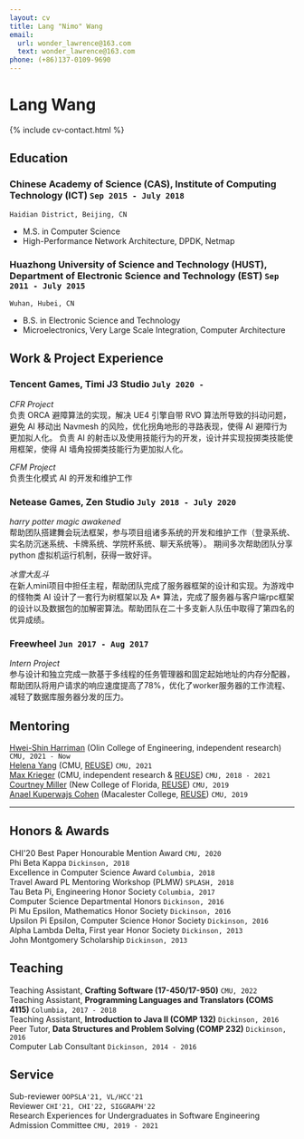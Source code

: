 ```yaml
---
layout: cv
title: Lang "Nimo" Wang
email:
  url: wonder_lawrence@163.com
  text: wonder_lawrence@163.com
phone: (+86)137-0109-9690
---
```


# Lang **Wang**

<!--
include contact information from the front matter
Supported arguments:
    - homepage: url, text
    - phone
    - email
-->

{% include cv-contact.html %}

## Education

### **Chinese Academy of Science (CAS), Institute of Computing Technology (ICT)** `Sep 2015 - July 2018`

```
Haidian District, Beijing, CN
```

- M.S. in Computer Science
- High-Performance Network Architecture, DPDK, Netmap

### **Huazhong University of Science and Technology (HUST), Department of Electronic Science and Technology (EST)** `Sep 2011 - July 2015`

```
Wuhan, Hubei, CN
```

- B.S. in Electronic Science and Technology
- Microelectronics, Very Large Scale Integration, Computer Architecture

## Work & Project Experience

### **Tencent Games, Timi J3 Studio** `July 2020 -`

_CFR Project_<br>
负责 ORCA 避障算法的实现，解决 UE4 引擎自带 RVO 算法所导致的抖动问题，避免 AI 移动出 Navmesh 的风险，优化拐角地形的寻路表现，使得 AI 避障行为更加拟人化。
负责 AI 的射击以及使用技能行为的开发，设计并实现投掷类技能使用框架，使得 AI 墙角投掷类技能行为更加拟人化。

_CFM Project_<br>
负责生化模式 AI 的开发和维护工作

### **Netease Games, Zen Studio** `July 2018 - July 2020`

_harry potter magic awakened_<br>
帮助团队搭建舞会玩法框架，参与项目组诸多系统的开发和维护工作（登录系统、实名防沉迷系统、卡牌系统、学院杯系统、聊天系统等）。
期间多次帮助团队分享 python 虚拟机运行机制，获得一致好评。

_冰雪大乱斗_<br>
在新人mini项目中担任主程，帮助团队完成了服务器框架的设计和实现。为游戏中的怪物类 AI 设计了一套行为树框架以及 A* 算法，完成了服务器与客户端rpc框架的设计以及数据包的加解密算法。帮助团队在二十多支新人队伍中取得了第四名的优异成绩。

### **Freewheel** `Jun 2017 - Aug 2017`

_Intern Project_<br>
参与设计和独立完成一款基于多线程的任务管理器和固定起始地址的内存分配器，帮助团队将用户请求的响应速度提高了78%，优化了worker服务器的工作流程、减轻了数据库服务器分发的压力。

## Mentoring

[Hwei-Shin Harriman](https://hsharriman.github.io/) (Olin College of Engineering, independent research) `CMU, 2021 - Now` <br>
[Helena Yang](https://heleaf.me/) (CMU, [REUSE](https://www.cmu.edu/scs/isr/reuse/)) `CMU, 2021` <br>
[Max Krieger](https://a9.io/) (CMU, independent research & [REUSE](https://www.cmu.edu/scs/isr/reuse/)) `CMU, 2018 - 2021` <br>
[Courtney Miller](https://courtney-e-miller.github.io/) (New College of Florida, [REUSE](https://www.cmu.edu/scs/isr/reuse/)) `CMU, 2019` <br>
[Anael Kuperwajs Cohen](https://anaelkuperwajs.github.io/) (Macalester College, [REUSE](https://www.cmu.edu/scs/isr/reuse/)) `CMU, 2019` <br>

---

## Honors & Awards

CHI'20 Best Paper Honourable Mention Award `CMU, 2020` <br>
Phi Beta Kappa `Dickinson, 2018` <br>
Excellence in Computer Science Award `Columbia, 2018` <br>
Travel Award PL Mentoring Workshop (PLMW) `SPLASH, 2018` <br>
Tau Beta Pi, Engineering Honor Society `Columbia, 2017` <br>
Computer Science Departmental Honors `Dickinson, 2016` <br>
Pi Mu Epsilon, Mathematics Honor Society `Dickinson, 2016` <br>
Upsilon Pi Epsilon, Computer Science Honor Society `Dickinson, 2016` <br>
Alpha Lambda Delta, First year Honor Society `Dickinson, 2013`<br>
John Montgomery Scholarship `Dickinson, 2013` <br>

## Teaching

Teaching Assistant, **Crafting Software (17-450/17-950)** `CMU, 2022` <br>
Teaching Assistant, **Programming Languages and Translators (COMS 4115)** `Columbia, 2017 - 2018` <br>
Teaching Assistant, **Introduction to Java II (COMP 132)** `Dickinson, 2016` <br>
Peer Tutor, **Data Structures and Problem Solving (COMP 232)** `Dickinson, 2016` <br>
Computer Lab Consultant `Dickinson, 2014 - 2016` <br>


## Service

Sub-reviewer `OOPSLA'21, VL/HCC'21` <br>
Reviewer `CHI'21, CHI'22, SIGGRAPH'22` <br>
Research Experiences for Undergraduates in Software Engineering Admission Committee `CMU, 2019 - 2021` <br>

<!-- ### Footer

Last updated: May 2013 -->
